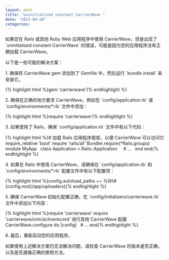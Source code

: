 ```yaml
---
layout: post
title: "uninitialized constant CarrierWave "
date: "2023-04-20"
categories: 
---
```

<p>如果您在 Rails 或其他 Ruby Web 应用程序中使用 CarrierWave，但是出现了 `uninitialized constant CarrierWave` 的错误，可能是因为您的应用程序没有正确加载 CarrierWave。</p>
<p>以下是一些可能的解决方案：</p>
<p>1. 确保将 CarrierWave gem 添加到了 Gemfile 中，然后运行 `bundle install` 来安装它。</p>
{% highlight html %}gem &#39;carrierwave&#39;{% endhighlight %}
<p>2. 确保在正确的地方要求 CarrierWave，例如在 `config/application.rb` 或 `config/environments/*.rb` 文件中添加：</p>
{% highlight html %}require &#39;carrierwave&#39;{% endhighlight %}
<p>3. 如果使用了 Rails，确保 `config/application.rb` 文件中有以下代码：</p>
{% highlight html %}# 加载 Rails 应用程序框架，以便 CarrierWave 可以访问它
require_relative &#39;boot&#39;
require &#39;rails/all&#39;
Bundler.require(*Rails.groups)
module MyApp
&nbsp; class Application &lt; Rails::Application
&nbsp;&nbsp;&nbsp; # ...
&nbsp; end
end{% endhighlight %}
<p>4. 如果在 Rails 中使用 CarrierWave，请确保在 `config/application.rb` 和 `config/environments/*.rb` 配置文件中有以下配置项：</p>
{% highlight html %}config.autoload_paths += %W(#{config.root}/app/uploaders){% endhighlight %}
<p>5. 确保 CarrierWave 初始化配置正确，在 `config/initializers/carrierwave.rb` 文件中添加以下内容：</p>
{% highlight html %}require &#39;carrierwave&#39;
require &#39;carrierwave/orm/activerecord&#39;
进行其他 CarrierWave 配置
CarrierWave.configure do |config|
&nbsp; # ...
end{% endhighlight %}
<p>6. 最后，重新启动您的应用程序。</p>
<p>如果使用上述解决方案仍无法解决问题，请检查 CarrierWave 的版本是否正确，以及是否遵循正确的使用方法。</p>
